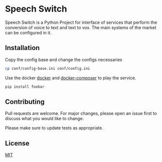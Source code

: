 # Speech Switch

Speech Switch is a Python Project for interface of services that perform the conversion of voice to text and text to vox. The main systems of the market can be configured in it.

## Installation

Copy the config base and change the configs necessaries

```bash
cp conf/config-base.ini conf/config.ini
```

Use the docker [docker](https://docs.docker.com/install/) and [docker-composer](https://docs.docker.com/compose/install/) to play the service.

```bash
pip install foobar
```

## Contributing

Pull requests are welcome. For major changes, please open an issue first to discuss what you would like to change.

Please make sure to update tests as appropriate.

## License

[MIT](https://choosealicense.com/licenses/mit/)
